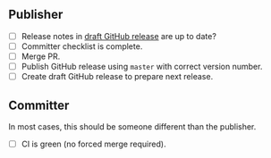 ## Publisher

- [ ] Release notes in [draft GitHub release](https://github.com/8fold/laravel-provider/releases) are up to date?
- [ ] Committer checklist is complete.
- [ ] Merge PR.
- [ ] Publish GitHub release using `master` with correct version number.
- [ ] Create draft GitHub release to prepare next release.

## Committer

In most cases, this should be someone different than the publisher.

- [ ] CI is green (no forced merge required).
